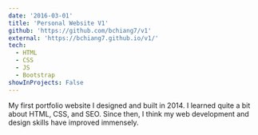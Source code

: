 ```yaml
---
date: '2016-03-01'
title: 'Personal Website V1'
github: 'https://github.com/bchiang7/v1'
external: 'https://bchiang7.github.io/v1/'
tech:
  - HTML
  - CSS
  - JS
  - Bootstrap
showInProjects: False
---
```


My first portfolio website I designed and built in 2014. I learned quite a bit about HTML, CSS, and SEO. Since then, I think my web development and design skills have improved immensely.
